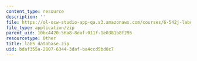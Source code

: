 ```yaml
---
content_type: resource
description: ''
file: https://ol-ocw-studio-app-qa.s3.amazonaws.com/courses/6-542j-laboratory-on-the-physiology-acoustics-and-perception-of-speech-fall-2005/bdaf355a280763443dafba4ccd5bd0c7_lab5_database.zip
file_type: application/zip
parent_uid: 10bc4420-56a8-8eaf-011f-1e0381b8f295
resourcetype: Other
title: lab5_database.zip
uid: bdaf355a-2807-6344-3daf-ba4ccd5bd0c7
---
```

